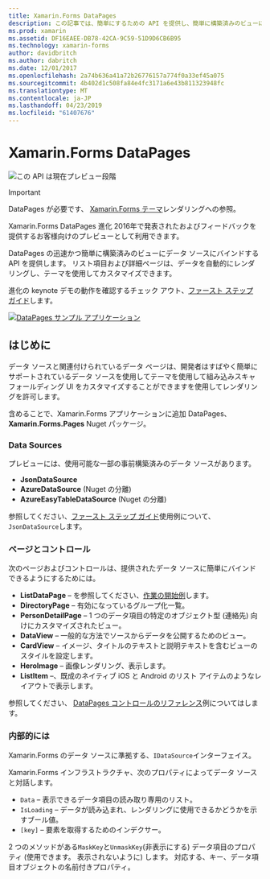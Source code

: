 ```yaml
---
title: Xamarin.Forms DataPages
description: この記事では、簡単にするための API を提供し、簡単に構築済みのビューにデータ ソースをバインド Xamarin.Forms DataPages について説明します。
ms.prod: xamarin
ms.assetid: DF16EAEE-DB78-42CA-9C59-51D9D6CB6B95
ms.technology: xamarin-forms
author: davidbritch
ms.author: dabritch
ms.date: 12/01/2017
ms.openlocfilehash: 2a74b636a41a72b26776157a774f0a33ef45a075
ms.sourcegitcommit: 4b402d1c508fa84e4fc3171a6e43b811323948fc
ms.translationtype: MT
ms.contentlocale: ja-JP
ms.lasthandoff: 04/23/2019
ms.locfileid: "61407676"
---
```

# <a name="xamarinforms-datapages"></a>Xamarin.Forms DataPages

![](~/media/shared/preview.png "この API は現在プレビュー段階")

> [!IMPORTANT]
> DataPages が必要です、 [Xamarin.Forms テーマ](~/xamarin-forms/user-interface/themes/index.md)レンダリングへの参照。

Xamarin.Forms DataPages 進化 2016年で発表されたおよびフィードバックを提供するお客様向けのプレビューとして利用できます。

DataPages の迅速かつ簡単に構築済みのビューにデータ ソースにバインドする API を提供します。 リスト項目および詳細ページは、データを自動的にレンダリングし、テーマを使用してカスタマイズできます。

進化の keynote デモの動作を確認するチェック アウト、[ファースト ステップ ガイド](get-started.md)します。

[![](images/demo-sml.png "DataPages サンプル アプリケーション")](images/demo.png#lightbox "DataPages サンプル アプリケーション")

## <a name="introduction"></a>はじめに

データ ソースと関連付けられているデータ ページは、開発者はすばやく簡単にサポートされているデータ ソースを使用してテーマを使用して組み込みスキャフォールディング UI をカスタマイズすることができますを使用してレンダリングを許可します。

含めることで、Xamarin.Forms アプリケーションに追加 DataPages、 **Xamarin.Forms.Pages** Nuget パッケージ。

### <a name="data-sources"></a>Data Sources

プレビューには、使用可能な一部の事前構築済みのデータ ソースがあります。

* **JsonDataSource**
* **AzureDataSource** (Nuget の分離)
* **AzureEasyTableDataSource** (Nuget の分離)

参照してください、[ファースト ステップ ガイド](get-started.md)使用例について、`JsonDataSource`します。


### <a name="pages--controls"></a>ページとコントロール

次のページおよびコントロールは、提供されたデータ ソースに簡単にバインドできるようにするためには。

* **ListDataPage** – を参照してください、[作業の開始例](get-started.md)します。
* **DirectoryPage** – 有効になっているグループ化一覧。
* **PersonDetailPage** – 1 つのデータ項目の特定のオブジェクト型 (連絡先) 向けにカスタマイズされたビュー。
* **DataView** – 一般的な方法でソースからデータを公開するためのビュー。
* **CardView** – イメージ、タイトルのテキストと説明テキストを含むビューのスタイルを設定します。
* **HeroImage** – 画像レンダリング、表示します。
* **ListItem** –、既成のネイティブ iOS と Android のリスト アイテムのようなレイアウトで表示します。

参照してください、 [DataPages コントロールのリファレンス](controls.md)例についてはします。



### <a name="under-the-hood"></a>内部的には

Xamarin.Forms のデータ ソースに準拠する、`IDataSource`インターフェイス。

Xamarin.Forms インフラストラクチャ、次のプロパティによってデータ ソースと対話します。

* `Data` – 表示できるデータ項目の読み取り専用のリスト。
* `IsLoading` – データが読み込まれ、レンダリングに使用できるかどうかを示すブール値。
* `[key]` – 要素を取得するためのインデクサー。

2 つのメソッドがある`MaskKey`と`UnmaskKey`(非表示にする) データ項目のプロパティ (使用できます。 表示されないように) します。
対応する、キー、データ項目オブジェクトの名前付きプロパティ。
